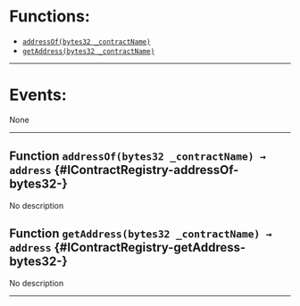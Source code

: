 

# Functions:
- [`addressOf(bytes32 _contractName)`](#IContractRegistry-addressOf-bytes32-)
- [`getAddress(bytes32 _contractName)`](#IContractRegistry-getAddress-bytes32-)

---

# Events:
None

---

## Function `addressOf(bytes32 _contractName) → address` {#IContractRegistry-addressOf-bytes32-}
No description
## Function `getAddress(bytes32 _contractName) → address` {#IContractRegistry-getAddress-bytes32-}
No description

---

